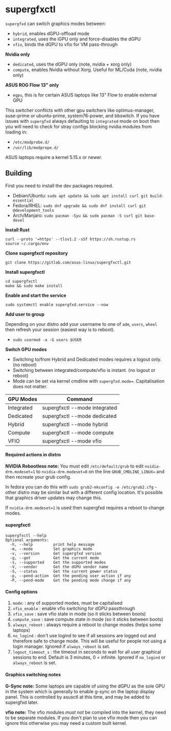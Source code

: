 # supergfxctl

`supergfxd` can switch graphics modes between:
- `hybrid`, enables dGPU-offload mode
- `integrated`, uses the iGPU only and force-disables the dGPU
- `vfio`, binds the dGPU to vfio for VM pass-through

**Nvidia only**

- `dedicated`, uses the dGPU only (note, nvidia + xorg only)
- `compute`, enables Nvidia without Xorg. Useful for ML/Cuda (note, nvidia only)

**ASUS ROG Flow 13" only**

- `egpu`, this is for certain ASUS laptops like 13" Flow to enable external GPU

This switcher conflicts with other gpu switchers like optimus-manager, suse-prime
or ubuntu-prime, system76-power, and bbswitch. If you have issues with `supergfxd`
always defaulting to `integrated` mode on boot then you will need to check for
stray configs blocking nvidia modules from loading in:
- `/etc/modprobe.d/`
- `/usr/lib/modprope.d/`

ASUS laptops require a kernel 5.15.x or newer.

## Building

First you need to install the dev packages required.

* Debian/Ubuntu: `sudo apt update && sudo apt install curl git build-essential`
* Fedora/RHEL: `sudo dnf upgrade && sudo dnf install curl git @development_tools`
* Arch/Manjaro: `sudo pacman -Syu && sudo pacman -S curl git base-devel`

**Install Rust**
```
curl --proto '=https' --tlsv1.2 -sSf https://sh.rustup.rs
source ~/.cargo/env
```

**Clone supergfxctl repository**

`git clone https://gitlab.com/asus-linux/supergfxctl.git`

**Install supergfxctl**
```
cd supergfxctl
make && sudo make install
```

**Enable and start the service**

`sudo systemctl enable supergfxd.service --now`

**Add user to group**

Depending on your distro add your username to one of `adm`, `users`, `wheel` then
refresh your session (easiest way is to reboot).

* `sudo usermod -a -G users $USER`

**Switch GPU modes**

* Switching to/from Hybrid and Dedicated modes requires a logout only. (no reboot)
* Switching between integrated/compute/vfio is instant. (no logout or reboot)
* Mode can be set via kernel cmdline with `supergfxd.mode=`. Capitalisation does not matter.

| GPU Modes  | Command                       |
|------------|-------------------------------|
| Integrated | supergfxctl --mode integrated |
| Dedicated  | supergfxctl --mode dedicated  |
| Hybrid     | supergfxctl --mode hybrid     |
| Compute    | supergfxctl --mode compute    |
| VFIO       | supergfxctl --mode vfio       |

#### Required actions in distro

**NVIDIA Rebootless note:** You must edit `/etc/default/grub` to edit `nvidia-drm.modeset=1`
to `nvidia-drm.modeset=0` on the line `GRUB_CMDLINE_LINUX=` and then recreate your grub config.

In fedora you can do this with `sudo grub2-mkconfig -o /etc/grub2.cfg` - other distro may be
similar but with a different config location. It's possible that graphics driver updates
may change this.

If `nvidia-drm.modeset=1` is used then supergfxd requires a reboot to change modes.

#### supergfxctl

```
supergfxctl --help
Optional arguments:
  -h, --help         print help message
  -m, --mode         Set graphics mode
  -v, --version      Get supergfxd version
  -g, --get          Get the current mode
  -s, --supported    Get the supported modes
  -V, --vendor       Get the dGPU vendor name
  -S, --status       Get the current power status
  -p, --pend-action  Get the pending user action if any
  -P, --pend-mode    Get the pending mode change if any
```

#### Config options

1. `mode`: <MODE> : any of supported modes, must be capitalised
2. `vfio_enable` <bool> : enable vfio switching for dGPU passthrough
3. `vfio_save` <bool> : save vfio state in mode (so it sticks between boots)
4. `compute_save` <bool> : save compute state in mode (so it sticks between boots)
5. `always_reboot` <bool> : always require a reboot to change modes (helps some laptops)
6. `no_logind` <bool> : don't use logind to see if all sessions are logged out and therefore safe to change mode. This will be useful for people not using a login manager. Ignored if `always_reboot` is set.
7. `logout_timeout_s` <u64> : the timeout in seconds to wait for all user graphical sessions to end. Default is 3 minutes, 0 = infinite. Ignored if `no_logind` or `always_reboot` is set.

#### Graphics switching notes

**G-Sync note:** Some laptops are capable of using the dGPU as the sole GPU in the system which is generally to enable g-sync on the laptop display panel. This is controlled by asusctl at this time, and may be added to supergfxd later.

**vfio note:** The vfio modules *must not* be compiled into the kernel, they need
to be separate modules. If you don't plan to use vfio mode then you can ignore this
otherwise you may need a custom built kernel.

